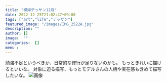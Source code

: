 ```yaml
---
title: "裸婦デッサン12月"
date: 2022-12-25T21:02:47+09:00
tags: ["art","life","デッサン"]
featured_image: "/images/IMG_2522A.jpg"
description: ""
author: []
image:  ""
categories:  []
menu :
---
```

勉強不足というべきか、日常的な修行が足りないのかも。
もっときれいに描けるといいな。
対象に迫る描写、もっとモデルさんの人柄や実在感も含めて描写したいな。
![画像](/images/IMG_2522A.jpg)
